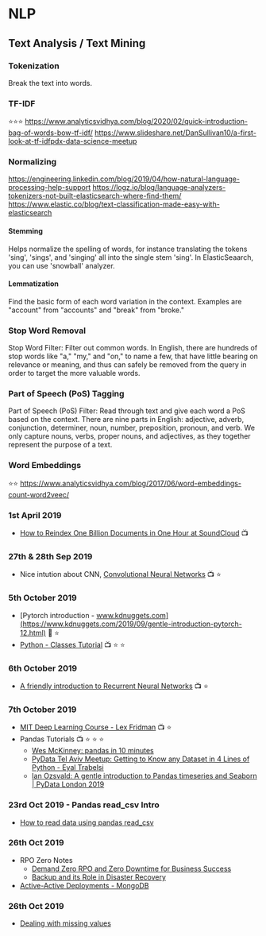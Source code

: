 # NLP

## Text Analysis / Text Mining

### Tokenization
Break the text into words.

### TF-IDF
:star::star::star: https://www.analyticsvidhya.com/blog/2020/02/quick-introduction-bag-of-words-bow-tf-idf/
https://www.slideshare.net/DanSullivan10/a-first-look-at-tf-idfpdx-data-science-meetup

### Normalizing

https://engineering.linkedin.com/blog/2019/04/how-natural-language-processing-help-support
https://logz.io/blog/language-analyzers-tokenizers-not-built-elasticsearch-where-find-them/
https://www.elastic.co/blog/text-classification-made-easy-with-elasticsearch

#### Stemming 
Helps normalize the spelling of words, for instance translating the tokens 'sing', 'sings', and 'singing' all into the single stem 'sing'.
In ElasticSeaarch, you can use 'snowball' analyzer. 

#### Lemmatization
Find the basic form of each word variation in the context. Examples are "account" from "accounts" and "break" from "broke."

### Stop Word Removal
Stop Word Filter: Filter out common words. In English, there are hundreds of stop words like "a," "my," and "on," to name a few, that have little bearing on relevance or meaning, and thus can safely be removed from the query in order to target the more valuable words.

### Part of Speech (PoS) Tagging
Part of Speech (PoS) Filter: Read through text and give each word a PoS based on the context. There are nine parts in English: adjective, adverb, conjunction, determiner, noun, number, preposition, pronoun, and verb. We only capture nouns, verbs, proper nouns, and adjectives, as they together represent the purpose of a text.

### Word Embeddings
:star::star: https://www.analyticsvidhya.com/blog/2017/06/word-embeddings-count-word2veec/

### 1st April 2019
- [How to Reindex One Billion Documents in One Hour at SoundCloud](https://developers.soundcloud.com/blog/how-to-reindex-1-billion-documents-in-1-hour-at-soundcloud) :tv:

### 27th & 28th Sep 2019
- Nice intution about CNN, [Convolutional Neural Networks](https://www.youtube.com/watch?v=xg2ajb3csgk&list=PLXAoLgwZtKcgGE2-Wy23EUE4Q03s-YVwF&index=3) :tv: :star:

### 5th October 2019
- [Pytorch introduction - www.kdnuggets.com](https://www.kdnuggets.com/2019/09/gentle-introduction-pytorch-12.html) :book: :star:
- [Python - Classes Tutorial](https://www.youtube.com/playlist?list=PL-osiE80TeTsqhIuOqKhwlXsIBIdSeYtc) :tv: :star: :star:
### 6th October 2019
- [A friendly introduction to Recurrent Neural Networks](https://www.youtube.com/watch?v=UNmqTiOnRfg) :tv: :star:
### 7th October 2019
- [MIT Deep Learning Course - Lex Fridman](https://www.youtube.com/playlist?list=PLrAXtmErZgOeiKm4sgNOknGvNjby9efdf) :tv: :star:
- Pandas Tutorials :tv: :star: :star: :star:
  - [Wes McKinney: pandas in 10 minutes](https://www.youtube.com/watch?v=_T8LGqJtuGc)
  - [PyData Tel Aviv Meetup: Getting to Know any Dataset in 4 Lines of Python - Eyal Trabelsi](https://www.youtube.com/watch?v=ue889FbMyQE)
  - [Ian Ozsvald: A gentle introduction to Pandas timeseries and Seaborn | PyData London 2019](https://www.youtube.com/watch?v=8upGdZMlkYM)

### 23rd Oct 2019 - Pandas read_csv Intro
- [How to read data using pandas read_csv](https://honingds.com/blog/pandas-read_csv/)

### 26th Oct 2019
- RPO Zero Notes
  - [Demand Zero RPO and Zero Downtime for Business Success](https://www.cockroachlabs.com/blog/demand-zero-rpo/)
  - [Backup and its Role in Disaster Recovery](https://www.mongodb.com/backup-and-its-role-disaster-recovery)
- [Active-Active Deployments - MongoDB](https://www.mongodb.com/blog/post/active-active-application-architectures-with-mongodb)

### 26th Oct 2019
- [Dealing with missing values](https://www.kaggle.com/alexisbcook/missing-values)

